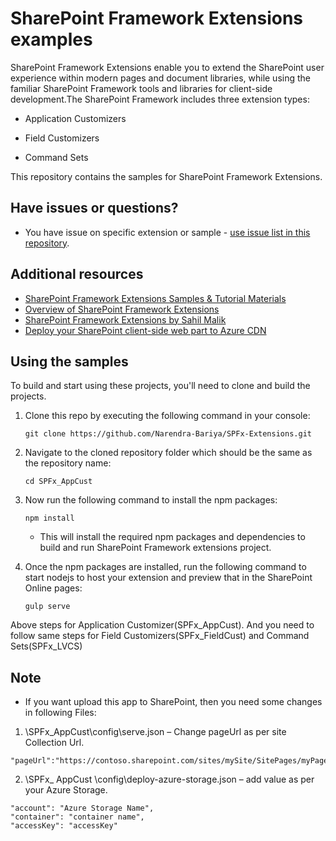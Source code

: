 # SharePoint Framework Extensions examples

SharePoint Framework Extensions enable you to extend the SharePoint user experience within modern pages and document libraries, while using the familiar SharePoint Framework tools and libraries for client-side development.The SharePoint Framework includes three extension types:

* Application Customizers

* Field Customizers

* Command Sets

This repository contains the samples for SharePoint Framework Extensions.


## Have issues or questions?
  - You have issue on specific extension or sample - [use issue list in this repository](https://github.com/Narendra-Bariya/SPFx-Extensions/issues).
  
## Additional resources 
   - [SharePoint Framework Extensions Samples & Tutorial Materials](https://github.com/SharePoint/sp-dev-fx-extensions#sharepoint-framework-extensions-samples--tutorial-materials)
   - [Overview of SharePoint Framework Extensions](https://docs.microsoft.com/en-us/sharepoint/dev/spfx/extensions/overview-extensions)
   - [SharePoint Framework Extensions by Sahil Malik](https://app.pluralsight.com/library/courses/sharepoint-framework-extensions/table-of-contents)
   - [Deploy your SharePoint client-side web part to Azure CDN](https://docs.microsoft.com/en-us/sharepoint/dev/spfx/web-parts/get-started/deploy-web-part-to-cdn)

## Using the samples

To build and start using these projects, you'll need to clone and build the projects.

1)  Clone this repo by executing the following command in your console:
    ```
    git clone https://github.com/Narendra-Bariya/SPFx-Extensions.git
   	```
2)	Navigate to the cloned repository folder which should be the same as the repository name:
    ```
    cd SPFx_AppCust
    ```
3)  Now run the following command to install the npm packages:
    ```
    npm install
	  ```
  	- This will install the required npm packages and dependencies to build and run SharePoint Framework extensions project.

4)  Once the npm packages are installed, run the following command to start nodejs to host your extension and preview that in the SharePoint Online pages:
  	```
    gulp serve
    ```
Above steps for Application Customizer(SPFx_AppCust). And you need to follow same steps for 
Field Customizers(SPFx_FieldCust) and Command Sets(SPFx_LVCS)

## Note

- If you want upload this app to SharePoint, then you need some changes in following Files:
1.	\SPFx_AppCust\config\serve.json – Change pageUrl as per site Collection Url.
```
"pageUrl":"https://contoso.sharepoint.com/sites/mySite/SitePages/myPage.aspx"
```
2.	\SPFx_ AppCust \config\deploy-azure-storage.json – add value as per your Azure Storage.
```
"account": "Azure Storage Name",
"container": "container name",
"accessKey": "accessKey"
```
